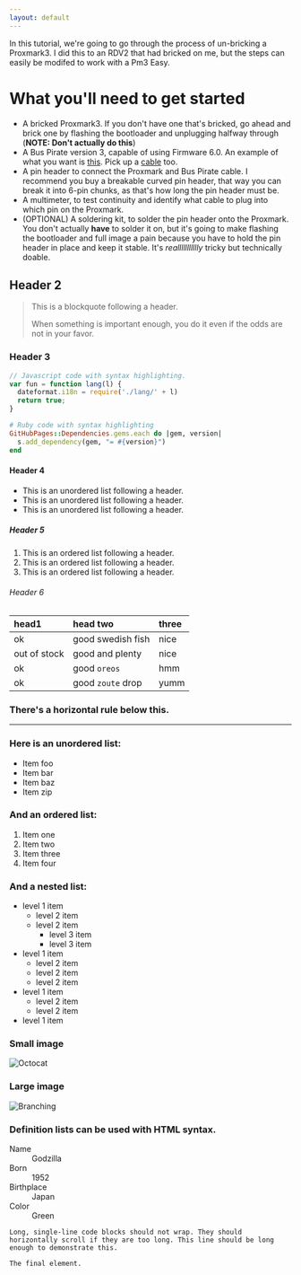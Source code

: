 ```yaml
---
layout: default
---
```


In this tutorial, we're going to go through the process of un-bricking a Proxmark3. I did this to an RDV2 that had bricked on me, but the steps can easily be modifed to work with a Pm3 Easy.

# What you'll need to get started

*   A bricked Proxmark3. If you don't have one that's bricked, go ahead and brick one by flashing the bootloader and unplugging halfway through (**NOTE: Don't actually do this**)
*   A Bus Pirate version 3, capable of using Firmware 6.0. An example of what you want is [this](https://www.sparkfun.com/products/12942). Pick up a [cable](https://www.sparkfun.com/products/9556) too.
*   A pin header to connect the Proxmark and Bus Pirate cable. I recommend you buy a breakable curved pin header, that way you can break it into 6-pin chunks, as that's how long the pin header must be.
*   A multimeter, to test continuity and identify what cable to plug into which pin on the Proxmark.
*   (OPTIONAL) A soldering kit, to solder the pin header onto the Proxmark. You don't actually **have** to solder it on, but it's going to make flashing the bootloader and full image a pain because you have to hold the pin header in place and keep it stable. It's _reallllllllllly_ tricky but technically doable.

## Header 2

> This is a blockquote following a header.
>
> When something is important enough, you do it even if the odds are not in your favor.

### Header 3

```js
// Javascript code with syntax highlighting.
var fun = function lang(l) {
  dateformat.i18n = require('./lang/' + l)
  return true;
}
```

```ruby
# Ruby code with syntax highlighting
GitHubPages::Dependencies.gems.each do |gem, version|
  s.add_dependency(gem, "= #{version}")
end
```

#### Header 4

*   This is an unordered list following a header.
*   This is an unordered list following a header.
*   This is an unordered list following a header.

##### Header 5

1.  This is an ordered list following a header.
2.  This is an ordered list following a header.
3.  This is an ordered list following a header.

###### Header 6

| head1        | head two          | three |
|:-------------|:------------------|:------|
| ok           | good swedish fish | nice  |
| out of stock | good and plenty   | nice  |
| ok           | good `oreos`      | hmm   |
| ok           | good `zoute` drop | yumm  |

### There's a horizontal rule below this.

* * *

### Here is an unordered list:

*   Item foo
*   Item bar
*   Item baz
*   Item zip

### And an ordered list:

1.  Item one
1.  Item two
1.  Item three
1.  Item four

### And a nested list:

- level 1 item
  - level 2 item
  - level 2 item
    - level 3 item
    - level 3 item
- level 1 item
  - level 2 item
  - level 2 item
  - level 2 item
- level 1 item
  - level 2 item
  - level 2 item
- level 1 item

### Small image

![Octocat](https://github.githubassets.com/images/icons/emoji/octocat.png)

### Large image

![Branching](https://guides.github.com/activities/hello-world/branching.png)


### Definition lists can be used with HTML syntax.

<dl>
<dt>Name</dt>
<dd>Godzilla</dd>
<dt>Born</dt>
<dd>1952</dd>
<dt>Birthplace</dt>
<dd>Japan</dd>
<dt>Color</dt>
<dd>Green</dd>
</dl>

```
Long, single-line code blocks should not wrap. They should horizontally scroll if they are too long. This line should be long enough to demonstrate this.
```

```
The final element.
```
